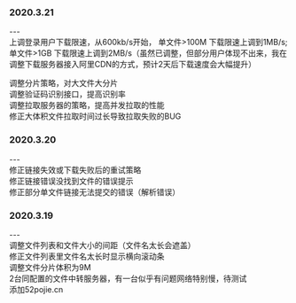 ### 2020.3.21
---<br/>
上调登录用户下载限速，从600kb/s开始， 单文件>100M 下载限速上调到1MB/s;单文件>1GB 下载限速上调到2MB/s（虽然已调整，但部分用户体现不出来，我在调整下载服务器接入阿里CDN的方式，预计2天后下载速度会大幅提升）<br/>

调整分片策略，对大文件大分片<br/>
调整验证码识别接口，提高识别率<br/>
调整拉取服务器的策略，提高并发拉取的性能<br/>
修正大体积文件拉取时间过长导致拉取失败的BUG<br/>

### 2020.3.20
---<br/>
修正链接失效或下载失败后的重试策略<br/>
修正链接错误没找到文件的错误提示<br/>
修正部分单文件链接无法提交的错误（解析错误）<br/>
### 2020.3.19
---<br/>
调整文件列表和文件大小的间距（文件名太长会遮盖）<br/>
修正文件列表里文件名太长时显示横向滚动条<br/>
调整文件分片体积为9M<br/>
2台同配置的文件中转服务器，有一台似乎有问题网络特别慢，待测试<br/>
添加52pojie.cn<br/>
